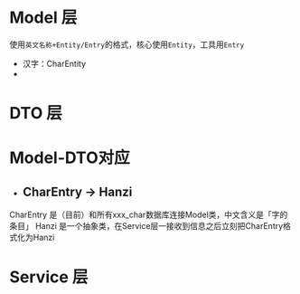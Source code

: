 # Model 层

使用`英文名称+Entity/Entry`的格式，核心使用`Entity`，工具用`Entry`

- 汉字：CharEntity
- 

# DTO 层 


# Model-DTO对应

- ## CharEntry → Hanzi 

CharEntry 是（目前）和所有xxx_char数据库连接Model类，中文含义是「字的条目」
Hanzi 是一个抽象类，在Service层一接收到信息之后立刻把CharEntry格式化为Hanzi

# Service 层


# 
